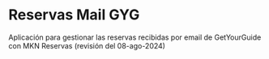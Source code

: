 ﻿# Reservas Mail GYG

Aplicación para gestionar las reservas recibidas por email de GetYourGuide con MKN Reservas  (revisión del 08-ago-2024)
